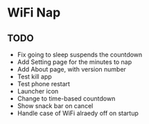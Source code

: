 # WiFi Nap

## TODO
- Fix going to sleep suspends the countdown
- Add Setting page for the minutes to nap
- Add About page, with version number
- Test kill app
- Test phone restart
- Launcher icon
- Change to time-based countdown
- Show snack bar on cancel
- Handle case of WiFi alraedy off on startup


